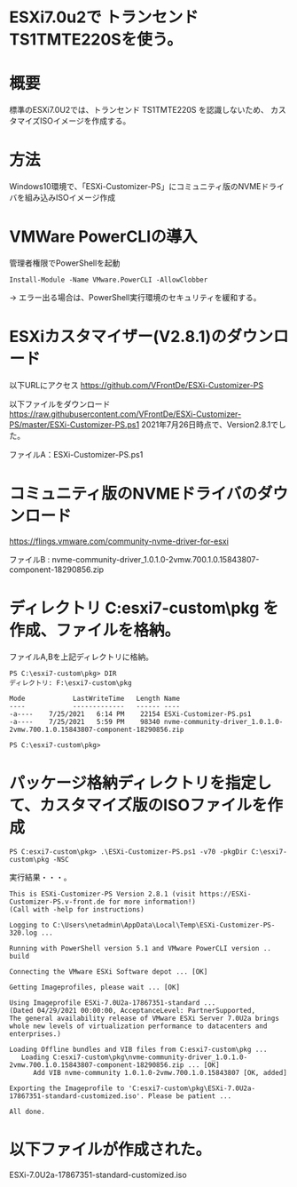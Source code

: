 # ESXi7.0u2で トランセンド TS1TMTE220Sを使う。

# 概要
標準のESXi7.0U2では、トランセンド TS1TMTE220S を認識しないため、
カスタマイズISOイメージを作成する。

# 方法
Windows10環境で、「ESXi-Customizer-PS」にコミュニティ版のNVMEドライバを組み込みISOイメージ作成

# VMWare PowerCLIの導入

管理者権限でPowerShellを起動
```
Install-Module -Name VMware.PowerCLI -AllowClobber
```

→ エラー出る場合は、PowerShell実行環境のセキュリティを緩和する。

# ESXiカスタマイザー(V2.8.1)のダウンロード

以下URLにアクセス
https://github.com/VFrontDe/ESXi-Customizer-PS

以下ファイルをダウンロード
https://raw.githubusercontent.com/VFrontDe/ESXi-Customizer-PS/master/ESXi-Customizer-PS.ps1
2021年7月26日時点で、Version2.8.1でした。

ファイルA：ESXi-Customizer-PS.ps1


# コミュニティ版のNVMEドライバのダウンロード
https://flings.vmware.com/community-nvme-driver-for-esxi

ファイルB : nvme-community-driver_1.0.1.0-2vmw.700.1.0.15843807-component-18290856.zip


# ディレクトリ C:esxi7-custom\pkg を作成、ファイルを格納。

ファイルA,Bを上記ディレクトリに格納。

```
PS C:\esxi7-custom\pkg> DIR
ディレクトリ: F:\esxi7-custom\pkg

Mode            LastWriteTime   Length Name
----            -------------   ------ ----
-a----    7/25/2021   6:14 PM    22154 ESXi-Customizer-PS.ps1
-a----    7/25/2021   5:59 PM    98340 nvme-community-driver_1.0.1.0-2vmw.700.1.0.15843807-component-18290856.zip

PS C:\esxi7-custom\pkg>
```


# パッケージ格納ディレクトリを指定して、カスタマイズ版のISOファイルを作成
```
PS C:esxi7-custom\pkg> .\ESXi-Customizer-PS.ps1 -v70 -pkgDir C:\esxi7-custom\pkg -NSC
```
実行結果・・・。
```
This is ESXi-Customizer-PS Version 2.8.1 (visit https://ESXi-Customizer-PS.v-front.de for more information!)
(Call with -help for instructions)

Logging to C:\Users\netadmin\AppData\Local\Temp\ESXi-Customizer-PS-320.log ...

Running with PowerShell version 5.1 and VMware PowerCLI version .. build

Connecting the VMware ESXi Software depot ... [OK]

Getting Imageprofiles, please wait ... [OK]

Using Imageprofile ESXi-7.0U2a-17867351-standard ...
(Dated 04/29/2021 00:00:00, AcceptanceLevel: PartnerSupported,
The general availability release of VMware ESXi Server 7.0U2a brings whole new levels of virtualization performance to datacenters and enterprises.)

Loading Offline bundles and VIB files from C:esxi7-custom\pkg ...
   Loading C:esxi7-custom\pkg\nvme-community-driver_1.0.1.0-2vmw.700.1.0.15843807-component-18290856.zip ... [OK]
      Add VIB nvme-community 1.0.1.0-2vmw.700.1.0.15843807 [OK, added]

Exporting the Imageprofile to 'C:esxi7-custom\pkg\ESXi-7.0U2a-17867351-standard-customized.iso'. Please be patient ...

All done.
```


# 以下ファイルが作成された。

ESXi-7.0U2a-17867351-standard-customized.iso

